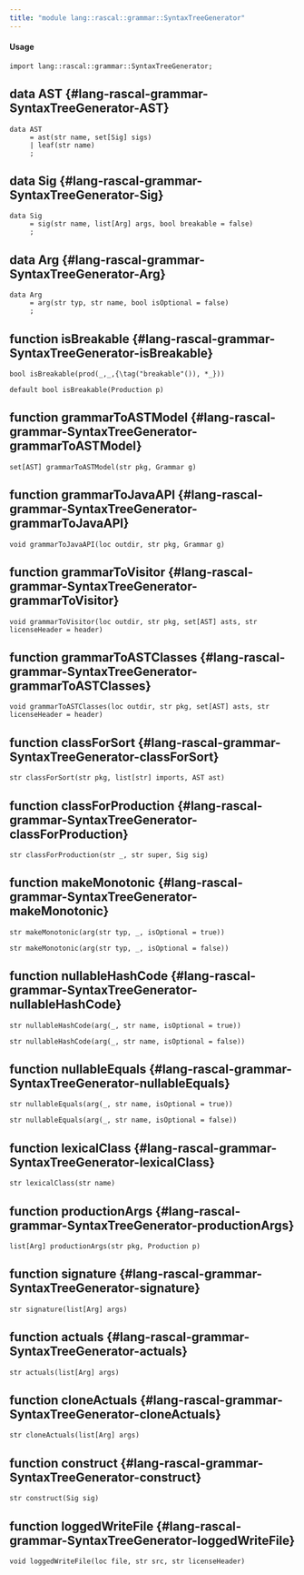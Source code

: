 ```yaml
---
title: "module lang::rascal::grammar::SyntaxTreeGenerator"
---
```


#### Usage

`import lang::rascal::grammar::SyntaxTreeGenerator;`


## data AST {#lang-rascal-grammar-SyntaxTreeGenerator-AST}

```rascal
data AST  
     = ast(str name, set[Sig] sigs)
     | leaf(str name)
     ;
```

## data Sig {#lang-rascal-grammar-SyntaxTreeGenerator-Sig}

```rascal
data Sig  
     = sig(str name, list[Arg] args, bool breakable = false)
     ;
```

## data Arg {#lang-rascal-grammar-SyntaxTreeGenerator-Arg}

```rascal
data Arg  
     = arg(str typ, str name, bool isOptional = false)
     ;
```

## function isBreakable {#lang-rascal-grammar-SyntaxTreeGenerator-isBreakable}

```rascal
bool isBreakable(prod(_,_,{\tag("breakable"()), *_}))

default bool isBreakable(Production p)

```

## function grammarToASTModel {#lang-rascal-grammar-SyntaxTreeGenerator-grammarToASTModel}

```rascal
set[AST] grammarToASTModel(str pkg, Grammar g)

```

## function grammarToJavaAPI {#lang-rascal-grammar-SyntaxTreeGenerator-grammarToJavaAPI}

```rascal
void grammarToJavaAPI(loc outdir, str pkg, Grammar g)

```

## function grammarToVisitor {#lang-rascal-grammar-SyntaxTreeGenerator-grammarToVisitor}

```rascal
void grammarToVisitor(loc outdir, str pkg, set[AST] asts, str licenseHeader = header)

```

## function grammarToASTClasses {#lang-rascal-grammar-SyntaxTreeGenerator-grammarToASTClasses}

```rascal
void grammarToASTClasses(loc outdir, str pkg, set[AST] asts, str licenseHeader = header)

```

## function classForSort {#lang-rascal-grammar-SyntaxTreeGenerator-classForSort}

```rascal
str classForSort(str pkg, list[str] imports, AST ast)

```

## function classForProduction {#lang-rascal-grammar-SyntaxTreeGenerator-classForProduction}

```rascal
str classForProduction(str _, str super, Sig sig)

```

## function makeMonotonic {#lang-rascal-grammar-SyntaxTreeGenerator-makeMonotonic}

```rascal
str makeMonotonic(arg(str typ, _, isOptional = true))

str makeMonotonic(arg(str typ, _, isOptional = false))

```

## function nullableHashCode {#lang-rascal-grammar-SyntaxTreeGenerator-nullableHashCode}

```rascal
str nullableHashCode(arg(_, str name, isOptional = true))

str nullableHashCode(arg(_, str name, isOptional = false))

```

## function nullableEquals {#lang-rascal-grammar-SyntaxTreeGenerator-nullableEquals}

```rascal
str nullableEquals(arg(_, str name, isOptional = true))

str nullableEquals(arg(_, str name, isOptional = false))

```

## function lexicalClass {#lang-rascal-grammar-SyntaxTreeGenerator-lexicalClass}

```rascal
str lexicalClass(str name)

```

## function productionArgs {#lang-rascal-grammar-SyntaxTreeGenerator-productionArgs}

```rascal
list[Arg] productionArgs(str pkg, Production p)

```

## function signature {#lang-rascal-grammar-SyntaxTreeGenerator-signature}

```rascal
str signature(list[Arg] args)

```

## function actuals {#lang-rascal-grammar-SyntaxTreeGenerator-actuals}

```rascal
str actuals(list[Arg] args)

```

## function cloneActuals {#lang-rascal-grammar-SyntaxTreeGenerator-cloneActuals}

```rascal
str cloneActuals(list[Arg] args)

```

## function construct {#lang-rascal-grammar-SyntaxTreeGenerator-construct}

```rascal
str construct(Sig sig)

```

## function loggedWriteFile {#lang-rascal-grammar-SyntaxTreeGenerator-loggedWriteFile}

```rascal
void loggedWriteFile(loc file, str src, str licenseHeader)

```

